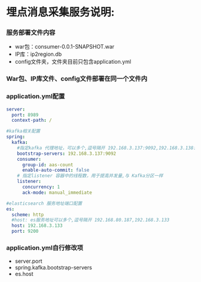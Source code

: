 # 埋点消息采集服务说明:
### 服务部署文件内容
* war包：consumer-0.0.1-SNAPSHOT.war
* IP库：ip2region.db
* config文件夹，文件夹目前只包含application.yml

### War包、IP库文件、config文件部署在同一个文件内

### application.yml配置
```yaml
server:
  port: 8989
  context-path: /

#kafka相关配置
spring:
  kafka:
    #指定kafka 代理地址，可以多个,逗号隔开 192.168.3.137:9092,192.168.3.138:9092
    bootstrap-servers: 192.168.3.137:9092
    consumer:
      group-id: aas-count
      enable-auto-commit: false
    # 指定listener 容器中的线程数，用于提高并发量,与 Kafka分区一样
    listener:
      concurrency: 1
      ack-mode: manual_immediate

#elasticsearch 服务地址端口配置
es:
  scheme: http
  #host: es服务地址可以多个,逗号隔开 192.168.80.187,192.168.3.133
  host: 192.168.3.133
  port: 9200
```
### application.yml自行修改项
* server.port
* spring.kafka.bootstrap-servers
* es.host



